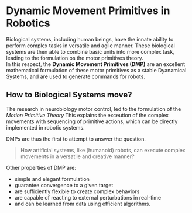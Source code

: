 # Dynamic Movement Primitives in Robotics
Biological systems, including human beings, have the innate ability to perform complex tasks in versatile and agile
manner. These biological systems are then able to combine basic units into more complex task, leading to the formulation os the motor primitives theory.  
In this respect, the **Dynamic Movement Primitives (DMP)** are an excellent mathematical formulation of these motor primitives as a stable Dyanamical Systems, and are used to generate commands for robots.  

## How to Biological Systems move?
The research in neurobiology motor control, led to the formulation of the *Motion Primitive Theory* This explains the exceution of the complex movements with sequencing of primitive actions, which can be directly implemented in robotic systems.  

DMPs are thus the first to attempt to answer the question. 
> How artificial systems, like (humanoid) robots, can execute complex movements in a versatile and creative manner?

Other properties of DMP are: 
* simple and elegant formulation
* guarantee convergence to a given target
* are sufficiently flexible to create complex behaviors
* are capable of reacting to external perturbations in real-time
* and can be learned from data using efficient algorithms.

